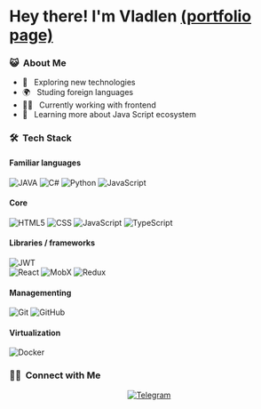 # Hey there! I'm Vladlen [(portfolio page)](https://vladlennin.github.io/)

<h3> 😺 &nbsp;About Me </h3>

- 📖 &nbsp; Exploring new technologies
- 🌍 &nbsp; Studing foreign languages
- 👨‍💻 &nbsp; Currently working with frontend
- 🚀 &nbsp; Learning more about Java Script ecosystem


### 🛠 &nbsp;Tech Stack
  #### Familiar languages 
  ![JAVA](https://img.shields.io/badge/-JAVA-333333?style=for-the-badge&logo=java)
  ![C#](https://img.shields.io/badge/-C%23-333333?style=for-the-badge&logo=Csharp&logoColor=239120)
  ![Python](https://img.shields.io/badge/-Python-333333?style=for-the-badge&logo=Python)
  ![JavaScript](https://img.shields.io/badge/logo-javascript-blue?logo=javascript)
  #### Core
  ![HTML5](https://img.shields.io/badge/-HTML5-333333?style=for-the-badge&logo=HTML5)
  ![CSS](https://img.shields.io/badge/-CSS3-333333?style=for-the-badge&logo=CSS3&logoColor=1572B6)
  ![JavaScript](https://img.shields.io/badge/-JavaScript-333333?style=for-the-badge&logo=javascript)
  ![TypeScript](https://img.shields.io/badge/-TypeScript-333333?style=for-the-badge&logo=typescript)
  #### Libraries / frameworks
  ![JWT](https://img.shields.io/badge/-JSON_WEB_Tokens-333333?style=for-the-badge&logo=jsonwebtokens&logoColor=ffffff)
  <br/>
  ![React](https://img.shields.io/badge/-React-333333?style=for-the-badge&logo=react)
  ![MobX](https://img.shields.io/badge/-MobX-333333?style=for-the-badge&logo=mobx&logoColor=e36114)
  ![Redux](https://img.shields.io/badge/-Redux-333333?style=for-the-badge&logo=redux&logoColor=7248b6)
  #### Managementing
  ![Git](https://img.shields.io/badge/-Git-333333?style=for-the-badge&logo=git)
  ![GitHub](https://img.shields.io/badge/-GitHub-333333?style=for-the-badge&logo=github)
   #### Virtualization
  ![Docker](https://img.shields.io/badge/-docker-333333?style=for-the-badge&logo=docker)
 
<h3> 🤝🏻 &nbsp;Connect with Me </h3>

<p style="text-align: center;">
  <a href="https://t.me/VladlenMarchenko">
    <img alt="Telegram" src="https://img.shields.io/static/v1?style=for-the-badge&logo=telegram&label=telegram&message=Vladlen&color=007ec6">
  </a>

</p>
